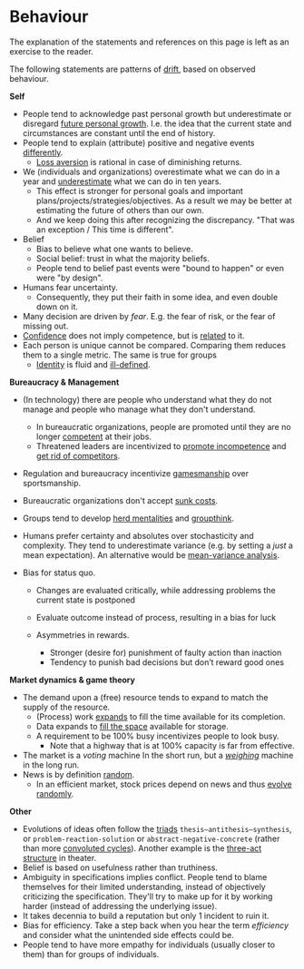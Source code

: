 # Behaviour

The explanation of the statements and references on this page is left as an exercise to the reader.

The following statements are patterns of [drift](https://www.merriam-webster.com/dictionary/drift), based on observed behaviour.



**Self**

* People tend to acknowledge past personal growth but underestimate or disregard [future personal growth](https://en.wikipedia.org/wiki/End-of-history_illusion). I.e. the idea that the current state and circumstances are constant until the end of history.
* People tend to explain (attribute) positive and negative events [differently](https://en.wikipedia.org/wiki/Self-serving_bias).
    * [Loss aversion](https://en.wikipedia.org/wiki/Loss_aversion) is rational in case of diminishing returns.
* We (individuals and organizations) overestimate what we can do in a year and [underestimate](https://en.wikipedia.org/wiki/Roy_Amara) what we can do in ten years.
  * This effect is stronger for personal goals and important plans/projects/strategies/objectives. As a result we may be better at estimating the future of others than our own.
  * And we keep doing this after recognizing the discrepancy. "That was an exception / This time is different".
* Belief
    - Bias to believe what one wants to believe.
    - Social belief: trust in what the majority beliefs.
    - People tend to belief past events were "bound to happen" or even were "by design".
* Humans fear uncertainty.
    * Consequently, they put their faith in some idea, and even double down on it.
* Many decision are driven by *fear*. E.g. the fear of risk, or the fear of missing out.
* [Confidence](https://en.wikipedia.org/wiki/Dunning%E2%80%93Kruger_effect) does not imply competence, but is [related](https://en.wikipedia.org/wiki/Four_stages_of_competence) to it.
* Each person is unique cannot be compared. Comparing them reduces them to a single metric. The same is true for groups
    * [Identity](https://en.wikipedia.org/wiki/Identity_(philosophy)) is fluid and [ill-defined](https://en.wikipedia.org/wiki/Difference_(philosophy)).



**Bureaucracy & Management**

* (In technology) there are people who understand what they do not manage and people who manage what they don't understand.
  * In bureaucratic organizations, people are promoted until they are no longer [competent](https://en.wikipedia.org/wiki/Peter_principle) at their jobs.
  * Threatened leaders are incentivized to [promote incompetence](https://en.wikipedia.org/wiki/Negative_selection_(politics)) and [get rid of competitors](https://en.wikipedia.org/wiki/Tall_poppy_syndrome).
  
* Regulation and bureaucracy incentivize [gamesmanship](https://en.wikipedia.org/wiki/Gamesmanship) over sportsmanship.

* Bureaucratic organizations don't accept [sunk costs](https://en.wikipedia.org/wiki/Sunk_cost).

* Groups tend to develop [herd mentalities](https://en.wikipedia.org/wiki/Herd_mentality) and [groupthink](https://en.wikipedia.org/wiki/Groupthink).

* Humans prefer certainty and absolutes over stochasticity and complexity. They tend to underestimate variance (e.g. by setting a *just* a mean expectation). An alternative would be [mean-variance analysis](https://en.wikipedia.org/wiki/Modern_portfolio_theory).

* Bias for status quo.

    * Changes are evaluated critically, while addressing problems the current state is postponed

    * Evaluate outcome instead of process, resulting in a bias for luck

    * Asymmetries in rewards.

        * Stronger (desire for) punishment of faulty action than inaction
        * Tendency to punish bad decisions but don’t reward good ones



**Market dynamics & game theory**

* The demand upon a (free) resource tends to expand to match the supply of the resource.
    * (Process) work [expands](https://en.wikipedia.org/wiki/Parkinson's_law) to fill the time available for its completion.
    * Data expands to [fill the space](https://en.wikipedia.org/wiki/Jevons_paradox) available for storage.
    * A requirement to be 100% busy incentivizes people to look busy.
        * Note that a highway that is at 100% capacity is far from effective.
* The market is a *voting* machine In the short run, but a [*weighing*](https://en.wikipedia.org/wiki/Efficient-market_hypothesis) machine in the long run.
* News is by definition [random](https://en.wikipedia.org/wiki/Information_content).
    * In an efficient market, stock prices depend on news and thus [evolve randomly](https://en.wikipedia.org/wiki/Random_walk_hypothesis).



**Other**

* Evolutions of ideas often follow the [triads](https://en.wikipedia.org/wiki/Dialectic#Hegelian_dialectic) `thesis–antithesis–synthesis`, or `problem-reaction-solution` or `abstract-negative-concrete` (rather than more [convoluted cycles](https://en.wikipedia.org/wiki/Hype_cycle)). Another example is the [three-act structure](https://en.wikipedia.org/wiki/Three-act_structure) in theater.
* Belief is based on usefulness rather than truthiness.
* Ambiguity in specifications implies conflict. People tend to blame themselves for their limited understanding, instead of objectively criticizing the specification. They'll try to make up for it by working harder (instead of addressing the underlying issue).
* It takes decennia to build a reputation but only 1 incident to ruin it.
* Bias for efficiency. Take a step back when you hear the term _efficiency_ and consider what the unintended side effects could be.
* People tend to have more empathy for individuals (usually closer to them) than for groups of individuals.



